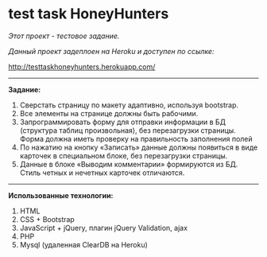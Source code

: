 # test task HoneyHunters
_Этот проект - тестовое задание._

_Данный проект задеплоен на Heroku и доступен по ссылке:_

<http://testtaskhoneyhunters.herokuapp.com/>

***

__Задание:__
1) Сверстать страницу по макету адаптивно, используя bootstrap.
2) Все элементы на странице должны быть рабочими.
3) Запрограммировать форму для отправки информации в БД (структура таблиц произвольная), без перезагрузки страницы. Форма должна иметь проверку на правильность заполнения полей 
4) По нажатию на кнопку «Записать» данные должны появиться в виде карточек в специальном блоке, без перезагрузки страницы.
5) Данные в блоке «Выводим комментарии» формируются из БД. Стиль четных и нечетных карточек отличаются.

***

__Использованные технологии:__
1) HTML
2) CSS + Bootstrap
3) JavaScript + jQuery, плагин jQuery Validation, ajax
4) PHP
5) Mysql (удаленная ClearDB на Heroku)


